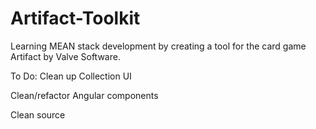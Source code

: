 # Artifact-Toolkit
Learning MEAN stack development by creating a tool for the card game Artifact by Valve Software.

To Do:
  Clean up Collection UI
  
  Clean/refactor Angular components
  
  Clean source
  
  
